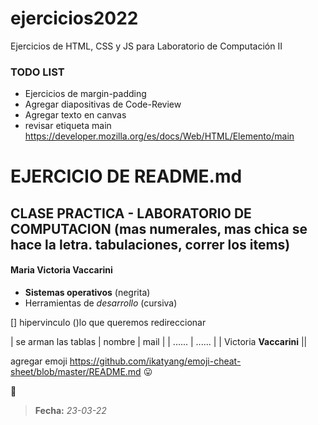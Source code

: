 # ejercicios2022
Ejercicios de HTML, CSS y JS para Laboratorio de Computación II

### TODO LIST
* Ejercicios de margin-padding
* Agregar diapositivas de Code-Review
* Agregar texto en canvas
* revisar etiqueta main https://developer.mozilla.org/es/docs/Web/HTML/Elemento/main

# EJERCICIO DE README.md
## CLASE PRACTICA - LABORATORIO DE COMPUTACION  (mas numerales, mas chica se hace la letra. tabulaciones, correr los items)

#### Maria Victoria Vaccarini

* **Sistemas operativos** (negrita)
* Herramientas de _desarrollo_ (cursiva)

[] hipervinculo
()lo que queremos redireccionar

| se arman las tablas
| nombre | mail |
| ...... | ...... |
| Victoria **Vaccarini** ||

agregar emoji https://github.com/ikatyang/emoji-cheat-sheet/blob/master/README.md
:stuck_out_tongue:

:calendar:
>**Fecha:** _23-03-22_
